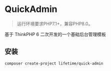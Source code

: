 QuickAdmin
===============

> 运行环境要求PHP7.1+，兼容PHP8.0。

基于 ThinkPHP 6 二次开发的一个基础后台管理模板

## 安装

~~~
composer create-project lifetime/quick-admin
~~~